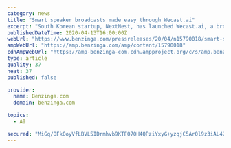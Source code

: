 ```yaml
---
category: news
title: "Smart speaker broadcasts made easy through Wecast.ai"
excerpt: "South Korean startup, NextNest, has launched Wecast.ai, a broadcasting platform for the widely used voice assistant"
publishedDateTime: 2020-04-13T16:00:00Z
webUrl: "https://www.benzinga.com/pressreleases/20/04/n15790018/smart-speaker-broadcasts-made-easy-through-wecast-ai"
ampWebUrl: "https://amp.benzinga.com/amp/content/15790018"
cdnAmpWebUrl: "https://amp-benzinga-com.cdn.ampproject.org/c/s/amp.benzinga.com/amp/content/15790018"
type: article
quality: 37
heat: 37
published: false

provider:
  name: Benzinga.com
  domain: benzinga.com

topics:
  - AI

secured: "MiGq/OFkOoyVfLBVL5IDrmhvb9KTF07OH4QPziYxyG+yzqjC5Ar0l9z3iAL427gMNDqPINj3T4kPp7F5uEDzKkaFZN00JUk6sW0jSAZNsPSFxLXU6TWkS7wFuNZ9BjOOXf6qIUjIaFXSeQCysA58icXyu9k7Fxg2bDNZUyfE58p2KbGwZnCIIBgpO6pI9rvo63US5SWtuEPMd2TkBXUZkzhajPlfz3JlEEbQztGu2jRFldDSWlHBiUcWG0vcNAwrncphvi+MnQaI49CO7LtfNiLe1bR4LLXFObvEnFCGlJmN7luWXy67+LviZHA8F9i+;a8dMw2OT+dJNIRGlB0UhTw=="
---
```


